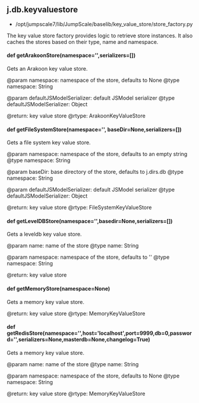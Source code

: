 ## j.db.keyvaluestore

- /opt/jumpscale7/lib/JumpScale/baselib/key_value_store/store_factory.py

The key value store factory provides logic to retrieve store instances. It
also caches the stores based on their type, name and namespace.

#### def getArakoonStore(namespace='',serializers=[]) 

Gets an Arakoon key value store.

@param namespace: namespace of the store, defaults to None
@type namespace: String

@param defaultJSModelSerializer: default JSModel serializer
@type defaultJSModelSerializer: Object

@return: key value store
@rtype: ArakoonKeyValueStore

#### def getFileSystemStore(namespace='', baseDir=None,serializers=[]) 

Gets a file system key value store.

@param namespace: namespace of the store, defaults to an empty string
@type namespace: String

@param baseDir: base directory of the store, defaults to j.dirs.db
@type namespace: String

@param defaultJSModelSerializer: default JSModel serializer
@type defaultJSModelSerializer: Object

@return: key value store
@rtype: FileSystemKeyValueStore

#### def getLevelDBStore(namespace='',basedir=None,serializers=[]) 

Gets a leveldb key value store.

@param name: name of the store
@type name: String

@param namespace: namespace of the store, defaults to ''
@type namespace: String

@return: key value store

#### def getMemoryStore(namespace=None) 

Gets a memory key value store.

@return: key value store
@rtype: MemoryKeyValueStore

#### def getRedisStore(namespace='',host='localhost',port=9999,db=0,password='',serializers=None,masterdb=None,changelog=True) 

Gets a memory key value store.

@param name: name of the store
@type name: String

@param namespace: namespace of the store, defaults to None
@type namespace: String

@return: key value store
@rtype: MemoryKeyValueStore

